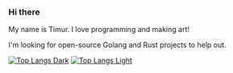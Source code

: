 ### Hi there

My name is Timur. I love programming and making art! 

I'm looking for open-source Golang and Rust projects to help out. 

[![Top Langs Dark](https://github-readme-stats.vercel.app/api/top-langs/?username=Tumypmyp&layout=compact&hide_title=true&size_weight=0.5&count_weight=0.5&count_private=true&theme=dark#gh-dark-mode-only)](https://github.com/anuraghazra/github-readme-stats#gh-dark-mode-only)
[![Top Langs Light](https://github-readme-stats.vercel.app/api/top-langs/?username=Tumypmyp&layout=compact&hide_title=true&size_weight=0.5&count_weight=0.5&count_private=true&theme=default#gh-light-mode-only)](https://github.com/anuraghazra/github-readme-stats#gh-light-mode-only)
<!--
[Telegram](https://t.me/Tumypmyp) 💬. Thanks for stopping by!




**Tumypmyp/Tumypmyp** is a ✨ _special_ ✨ repository because its `README.md` (this file) appears on your GitHub profile.

Here are some ideas to get you started:

- 🔭 I’m currently working on ...
- 🌱 I’m currently learning ...
- 👯 I’m looking to collaborate on ...
- 🤔 I’m looking for help with ...
- 💬 Ask me about ...
- 📫 How to reach me: ...
- 😄 Pronouns: ...
- ⚡ Fun fact: ...
-->
